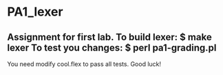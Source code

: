 # PA1_lexer

Assignment for first lab.
To build lexer:
 $ make lexer
To test you changes:
 $ perl pa1-grading.pl
-----
You need modify cool.flex to pass all tests. 
Good luck!